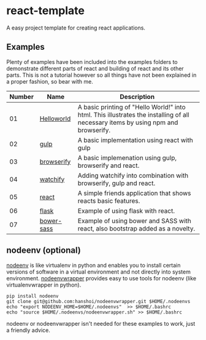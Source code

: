 # react-template
A easy project template for creating react applications.


## Examples
Plenty of examples have been included into the examples folders to demonstrate different parts of react and building of react and its other parts. This is not a tutorial however so all things have not been explained in a proper fashion, so bear with me.

Number|Name|Description
------|----|-----------
01|[Helloworld](https://github.com/hanshoi/react-template/tree/master/examples/helloworld)|A basic printing of "Hello World!" into html. This illustrates the installing of all necessary items by using npm and browserify.
02|[gulp](https://github.com/hanshoi/react-template/tree/master/examples/gulp)|A basic implementation using react with gulp
03|[browserify](https://github.com/hanshoi/react-template/tree/master/examples/browserify)|A basic implemenation using gulp, browserify and react.
04|[watchify](https://github.com/hanshoi/react-template/tree/master/examples/watchify)|Adding watchify into combination with browserify, gulp and react.
05|[react](https://github.com/hanshoi/react-template/tree/master/examples/react)|A simple friends application that shows reacts basic features.
06|[flask](https://github.com/hanshoi/react-template/tree/master/examples/flask)|Example of using flask with react.
07|[bower-sass](https://github.com/hanshoi/react-template/tree/master/examples/bower-sass)|Example of using bower and SASS with react, also bootstrap added as a novelty.

## nodeenv (optional)
[nodeenv](https://github.com/ekalinin/nodeenv) is like virtualenv in python and enables you to install certain versions of software in a virtual environment and not
directly into system environment. [nodeenvwrapper](https://github.com/hanshoi/nodeenvwrapper) provides easy to use tools for nodeenv (like virtualenvwrapper in python).

```
pip install nodeenv
git clone git@github.com:hanshoi/nodeenvwrapper.git $HOME/.nodeenvs
echo "export NODEENV_HOME=$HOME/.nodeenvs"  >> $HOME/.bashrc
echo "source $HOME/.nodeenvs/nodeenvwrapper.sh" >> $HOME/.bashrc
```

nodeenv or nodeenvwrapper isn't needed for these examples to work, just a friendly advice.
